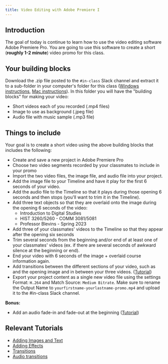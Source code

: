 ```yaml
---
title: Video Editing with Adobe Premiere I
---
```


## Introduction

The goal of today is continue to learn how to use the video editing software Adobe Premiere Pro. You are going to use this software to create a short (**roughly 1-2 minute**) video promo for this class.

## Your building blocks

Download the .zip file posted to the `#in-class` Slack channel and extract it to a sub-folder in your computer's folder for this class ([Windows instructions](https://support.microsoft.com/en-us/windows/zip-and-unzip-files-f6dde0a7-0fec-8294-e1d3-703ed85e7ebc#:~:text=Open%20File%20Explorer%20and%20find,folder%20to%20a%20new%20location.), [Mac instructions](https://support.apple.com/guide/mac-help/zip-and-unzip-files-and-folders-on-mac-mchlp2528/mac#:~:text=unzip%20(expand)%20a%20compressed%20item)). In this folder you will have the "building blocks" for making your video:

- Short videos each of you recorded (.mp4 files)
- Image to use as background (.jpeg file)
- Audio file with music sample (.mp3 file)

## Things to include

Your goal is to create a short video using the above building blocks that includes the following:

- Create and save a new project in Adobe Premiere Pro
- Choose two video segments recorded by your classmates to include in your promo 
- Import the two video files, the image file, and audio file into your project.
- Add the image file to your Timeline and have it play for the first 6 seconds of your video.
- Add the audio file to the Timeline so that it plays during those opening 6 seconds and then stops (you'll want to trim it in the Timeline).
- Add three text objects so that they are overlaid onto the image during the opening 6 seconds of the video:
  - Introduction to Digital Studies
  - HIST 3260/5260 - COMM 3081/5081
  - Professor Blevins - Spring 2023
- Add three of your classmates' videos to the Timeline so that they appear after the opening six seconds
- Trim several seconds from the beginning and/or end of at least one of your classmates' videos (ex. if there are several seconds of awkward silence at the beginning or end).
- End your video with 6 seconds of the image + overlaid course information again.
- Add transitions between the different sections of your video, such as and the opening image and in between your three videos. ([Tutorial](https://helpx.adobe.com/premiere-pro/using/transition-overview-applying-transitions.html))
- Export your project content as a single new video file using the settings Format: `H.264` and Match Source: `Medium Bitrate`. Make sure to rename the Output Name to `yourfirstname-yourlastname-promo.mp4` and upload it to the #in-class Slack channel.

**Bonus:**

- Add an audio fade-in and fade-out at the beginning ([Tutorial](https://helpx.adobe.com/premiere-pro/using/audio-transitions.html))

## Relevant Tutorials

- [Adding Images and Text](https://helpx.adobe.com/premiere-pro/how-to/add-image-text-adjust-size.html)
- [Adding Effects](https://helpx.adobe.com/premiere-pro/how-to/add-effects-video-clips.html)
- [Transitions](https://helpx.adobe.com/premiere-pro/using/transition-overview-applying-transitions.html)
- [Audio transitions](https://helpx.adobe.com/premiere-pro/using/audio-transitions.html)